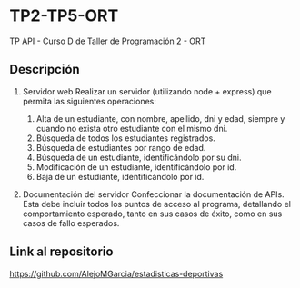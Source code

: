 # TP2-TP5-ORT
TP API - Curso D de Taller de Programación 2 - ORT

## Descripción

1. Servidor web
Realizar un servidor (utilizando node + express) que permita las siguientes operaciones:
   1. Alta de un estudiante, con nombre, apellido, dni y edad, siempre y cuando no exista otro estudiante con el mismo dni.
   2. Búsqueda de todos los estudiantes registrados.
   3. Búsqueda de estudiantes por rango de edad.
   4. Búsqueda de un estudiante, identificándolo por su dni.
   5. Modificación de un estudiante, identificándolo por id.
   6. Baja de un estudiante, identificándolo por id.
   
2. Documentación del servidor
Confeccionar la documentación de APIs. Esta debe incluir todos los puntos de acceso al programa, detallando el comportamiento esperado, tanto en sus casos de éxito, como en sus casos de fallo esperados.

## Link al repositorio
https://github.com/AlejoMGarcia/estadisticas-deportivas

